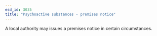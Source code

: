 ```yaml
---
esd_id: 3035
title: "Psychoactive substances - premises notice"
---
```


A local authority may issues a premises notice in certain circumstances. 

